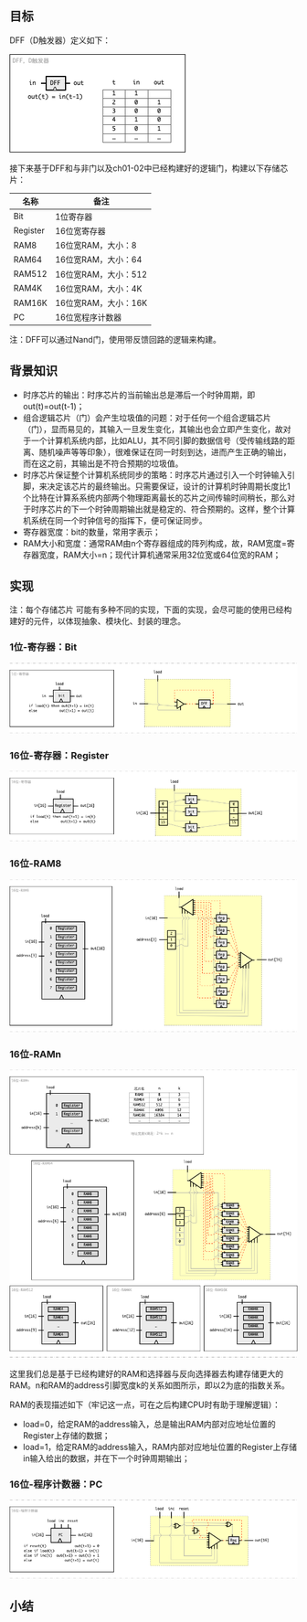 

## 目标

DFF（D触发器）定义如下：

![DFF](/img/ch03_DFF.png)

接下来基于DFF和与非门以及ch01-02中已经构建好的逻辑门，构建以下存储芯片：

| 名称  | 备注 |
| ----- | ----- |
| Bit | 1位寄存器 |
| Register | 16位宽寄存器 |
| RAM8 | 16位宽RAM，大小：8 |
| RAM64 | 16位宽RAM，大小：64 | 
| RAM512 | 16位宽RAM，大小：512 |
| RAM4K | 16位宽RAM，大小：4K |
| RAM16K | 16位宽RAM，大小：16K |
| PC | 16位宽程序计数器 |

注：DFF可以通过Nand门，使用带反馈回路的逻辑来构建。

## 背景知识

+ 时序芯片的输出：时序芯片的当前输出总是滞后一个时钟周期，即out(t)=out(t-1)；
+ 组合逻辑芯片（门）会产生垃圾值的问题：对于任何一个组合逻辑芯片（门），显而易见的，其输入一旦发生变化，其输出也会立即产生变化，故对于一个计算机系统内部，比如ALU，其不同引脚的数据信号（受传输线路的距离、随机噪声等等印象），很难保证在同一时刻到达，进而产生正确的输出，而在这之前，其输出是不符合预期的垃圾值。
+ 时序芯片保证整个计算机系统同步的策略：时序芯片通过引入一个时钟输入引脚，来决定该芯片的最终输出。只需要保证，设计的计算机时钟周期长度比1个比特在计算系系统内部两个物理距离最长的芯片之间传输时间稍长，那么对于时序芯片的下一个时钟周期输出就是稳定的、符合预期的。这样，整个计算机系统在同一个时钟信号的指挥下，便可保证同步。
+ 寄存器宽度：bit的数量，常用字表示；
+ RAM大小和宽度：通常RAM由n个寄存器组成的阵列构成，故，RAM宽度=寄存器宽度，RAM大小=n；现代计算机通常采用32位宽或64位宽的RAM；


## 实现

注：每个存储芯片 可能有多种不同的实现，下面的实现，会尽可能的使用已经构建好的元件，以体现抽象、模块化、封装的理念。

### 1位-寄存器：Bit

![Bit](/img/ch03_Bit.png)

### 16位-寄存器：Register

![Register](/img/ch03_Register.png)

### 16位-RAM8

![RAM8](/img/ch03_RAM8.png)

### 16位-RAMn

![RAMn](/img/ch03_RAMn.png)

这里我们总是基于已经构建好的RAM和选择器与反向选择器去构建存储更大的RAM。n和RAM的address引脚宽度k的关系如图所示，即以2为底的指数关系。

RAM的表现描述如下（牢记这一点，可在之后构建CPU时有助于理解逻辑）：
- load=0，给定RAM的address输入，总是输出RAM内部对应地址位置的Register上存储的数据；
- load=1，给定RAM的address输入，RAM内部对应地址位置的Register上存储in输入给出的数据，并在下一个时钟周期输出；

### 16位-程序计数器：PC

![PC](/img/ch03_PC.png)


## 小结
